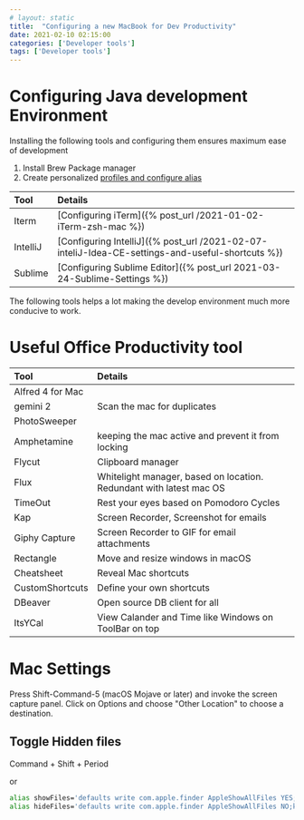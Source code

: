 ```yaml
---
# layout: static
title:  "Configuring a new MacBook for Dev Productivity"
date: 2021-02-10 02:15:00
categories: ['Developer tools']
tags: ['Developer tools']
---
```


# Configuring Java development Environment

Installing the following tools and configuring them ensures maximum ease of development

1. Install Brew Package manager
2. Create personalized [profiles and configure alias](https://github.com/nitinkc/SystemEnvironment#readme)

| Tool | Details | 
| :---| :---    |   
|Iterm		|[Configuring iTerm]({% post_url /2021-01-02-iTerm-zsh-mac %})|
|IntelliJ	|[Configuring IntelliJ]({% post_url /2021-02-07-inteliJ-Idea-CE-settings-and-useful-shortcuts %})|
|Sublime	|[Configuring Sublime Editor]({% post_url 2021-03-24-Sublime-Settings %})|


The following tools helps a lot making the develop environment much more conducive to work. 


# Useful Office Productivity tool

| Tool | Details | 
| :---| :---    |   
|Alfred 4 for Mac 	| | 
|gemini 2 			| Scan the mac for duplicates|
|PhotoSweeper 		||
|Amphetamine 		| keeping the mac active and prevent it from locking|
|Flycut 			| Clipboard manager|
|Flux 				| Whitelight manager, based on location. Redundant with latest mac OS|
|TimeOut 			| Rest your eyes based on Pomodoro Cycles|
|Kap 				| Screen Recorder, Screenshot for emails|
|Giphy Capture		| Screen Recorder to GIF for email attachments|
|Rectangle 			| Move and resize windows in macOS|
|Cheatsheet			| Reveal Mac shortcuts|
|CustomShortcuts 	| Define your own shortcuts|
|DBeaver			| Open source DB client for all|
|ItsYCal			| View Calander and Time like Windows on ToolBar on top|


# Mac Settings

Press Shift-Command-5 (macOS Mojave or later) and invoke the screen capture panel.
Click on Options and choose "Other Location" to choose a destination.


## Toggle Hidden files

Command + Shift + Period

or
```sh
alias showFiles='defaults write com.apple.finder AppleShowAllFiles YES;killall Finder /System/Library/CoreServices/Finder.app'
alias hideFiles='defaults write com.apple.finder AppleShowAllFiles NO;killall Finder /System/Library/CoreServices/Finder.app'
```
